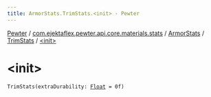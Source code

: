 ```yaml
---
title: ArmorStats.TrimStats.<init> - Pewter
---
```


[Pewter](../../../index.html) / [com.ejektaflex.pewter.api.core.materials.stats](../../index.html) / [ArmorStats](../index.html) / [TrimStats](index.html) / [&lt;init&gt;](./-init-.html)

# &lt;init&gt;

`TrimStats(extraDurability: `[`Float`](https://kotlinlang.org/api/latest/jvm/stdlib/kotlin/-float/index.html)` = 0f)`